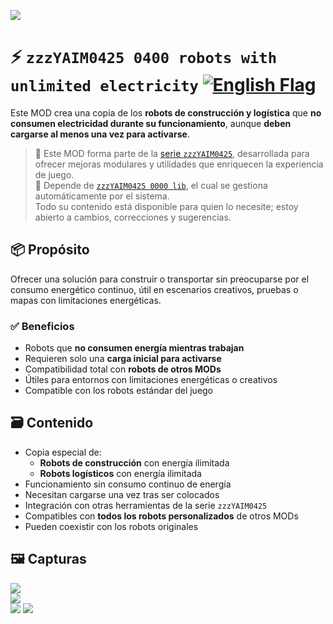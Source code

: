 ![](https://github.com/yaim0425/zzzYAIM0425-0400-robots-with-unlimited-electricity/raw/main/thumbnail.png)

# ⚡ `zzzYAIM0425 0400 robots with unlimited electricity` [![English Flag](https://flagcdn.com/20x15/gb.png)](https://github.com/yaim0425/zzzYAIM0425-0400-robots-with-unlimited-electricity/blob/main/README.md)

Este MOD crea una copia de los **robots de construcción y logística** que **no consumen electricidad durante su funcionamiento**, aunque **deben cargarse al menos una vez para activarse**.

> 🧩 Este MOD forma parte de la [serie `zzzYAIM0425`](https://github.com/yaim0425), desarrollada para ofrecer mejoras modulares y utilidades que enriquecen la experiencia de juego.  
> 🔧 Depende de [`zzzYAIM0425 0000 lib`](https://github.com/yaim0425/zzzYAIM0425-0000-lib), el cual se gestiona automáticamente por el sistema.  
> Todo su contenido está disponible para quien lo necesite; estoy abierto a cambios, correcciones y sugerencias.

## 📦 Propósito

Ofrecer una solución para construir o transportar sin preocuparse por el consumo energético continuo, útil en escenarios creativos, pruebas o mapas con limitaciones energéticas.

### ✅ Beneficios

- Robots que **no consumen energía mientras trabajan**  
- Requieren solo una **carga inicial para activarse**  
- Compatibilidad total con **robots de otros MODs**  
- Útiles para entornos con limitaciones energéticas o creativos  
- Compatible con los robots estándar del juego  

## 🗃️ Contenido

- Copia especial de:
  - **Robots de construcción** con energía ilimitada  
  - **Robots logísticos** con energía ilimitada  
- Funcionamiento sin consumo continuo de energía  
- Necesitan cargarse una vez tras ser colocados  
- Integración con otras herramientas de la serie `zzzYAIM0425`  
- Compatibles con **todos los robots personalizados** de otros MODs  
- Pueden coexistir con los robots originales  

## 🖼️ Capturas

![](https://github.com/yaim0425/zzzYAIM0425-0400-robots-with-unlimited-electricity/raw/main/Doc/base/Screenshot%20(1).png)  
![](https://github.com/yaim0425/zzzYAIM0425-0400-robots-with-unlimited-electricity/raw/main/Doc/base/Screenshot%20(2).png)  
![](https://github.com/yaim0425/zzzYAIM0425-0400-robots-with-unlimited-electricity/raw/main/Doc/base/Screenshot%20(3).png)
![](https://github.com/yaim0425/zzzYAIM0425-0400-robots-with-unlimited-electricity/raw/main/Doc/base/Screenshot%20(4).png)
